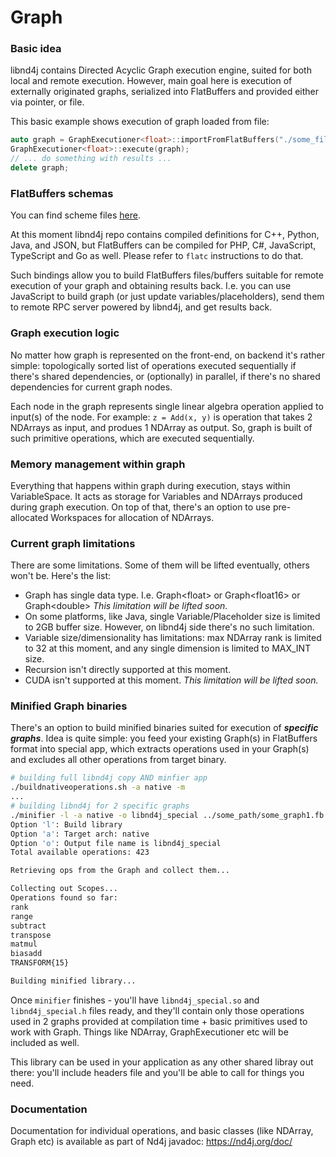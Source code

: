 # Graph

### Basic idea
libnd4j contains Directed Acyclic Graph execution engine, suited for both local and remote execution. However, main goal here is execution of externally originated graphs, serialized into FlatBuffers and provided either via pointer, or file.  


This basic example shows execution of graph loaded from file:
```c++
auto graph = GraphExecutioner<float>::importFromFlatBuffers("./some_file.fb");
GraphExecutioner<float>::execute(graph);
// ... do something with results ...
delete graph;
```

### FlatBuffers schemas
You can find scheme files [here](https://github.com/deeplearning4j/libnd4j/tree/master/include/graph/scheme).

At this moment libnd4j repo contains compiled definitions for C++, Python, Java, and JSON, but FlatBuffers can be compiled for PHP, C#, JavaScript, TypeScript and Go as well. Please refer to `flatc` instructions to do that.

Such bindings allow you to build FlatBuffers files/buffers suitable for remote execution of your graph and obtaining results back. I.e. you can use JavaScript to build graph (or just update variables/placeholders), send them to remote RPC server powered by libnd4j, and get results back.

### Graph execution logic
No matter how graph is represented on the front-end, on backend it's rather simple: topologically sorted list of operations executed sequentially if there's shared dependencies, or (optionally) in parallel, if there's no shared dependencies for current graph nodes.

Each node in the graph represents single linear algebra operation applied to input(s) of the node. For example: `z = Add(x, y)` is operation that takes 2 NDArrays as input, and produes 1 NDArray as output. So, graph is built of such primitive operations, which are executed sequentially. 

### Memory management within graph
Everything that happens within graph during execution, stays within VariableSpace. It acts as storage for Variables and NDArrays produced during graph execution. On top of that, there's an option to use pre-allocated Workspaces for allocation of NDArrays.


### Current graph limitations
There are some limitations. Some of them will be lifted eventually, others won't be. Here's the list:
- Graph has single data type. I.e. Graph&lt;float&gt; or Graph&lt;float16&gt; or Graph&lt;double&gt; _This limitation will be lifted soon._
- On some platforms, like Java, single Variable/Placeholder size is limited to 2GB buffer size. However, on libnd4j side there's no such limitation.
- Variable size/dimensionality has limitations: max NDArray rank is limited to 32 at this moment, and any single dimension is limited to MAX_INT size. 
- Recursion isn't directly supported at this moment.
- CUDA isn't supported at this moment. _This limitation will be lifted soon._

### Minified Graph binaries
There's an option to build minified binaries suited for execution of ***specific graphs***. Idea is quite simple: you feed your existing Graph(s) in FlatBuffers format into special app, which extracts operations used in your Graph(s) and excludes all other operations from target binary.
```bash
# building full libnd4j copy AND minfier app
./buildnativeoperations.sh -a native -m 
...
# building libnd4j for 2 specific graphs
./minifier -l -a native -o libnd4j_special ../some_path/some_graph1.fb ../some_path/some_graph2.fb
Option 'l': Build library
Option 'a': Target arch: native
Option 'o': Output file name is libnd4j_special
Total available operations: 423

Retrieving ops from the Graph and collect them...

Collecting out Scopes...
Operations found so far:
rank
range
subtract
transpose
matmul
biasadd
TRANSFORM{15}

Building minified library...
``` 

Once `minifier` finishes - you'll have `libnd4j_special.so` and `libnd4j_special.h` files ready, and they'll contain only those operations used in 2 graphs provided at compilation time + basic primitives used to work with Graph. Things like NDArray, GraphExecutioner etc will be included as well.

This library can be used in your application as any other shared libray out there: you'll include headers file and you'll be able to call for things you need. 

### Documentation 
Documentation for individual operations, and basic classes (like NDArray, Graph etc) is available as part of Nd4j javadoc: https://nd4j.org/doc/



